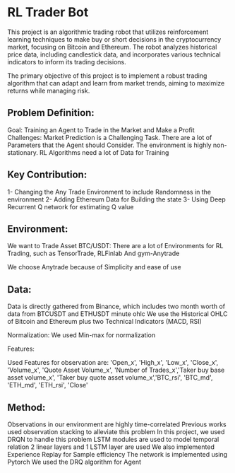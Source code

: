 
# RL Trader Bot

This project is an algorithmic trading robot that utilizes reinforcement learning techniques to make buy or short decisions in the cryptocurrency market, focusing on Bitcoin and Ethereum. The robot analyzes historical price data, including candlestick data, and incorporates various technical indicators to inform its trading decisions.

The primary objective of this project is to implement a robust trading algorithm that can adapt and learn from market trends, aiming to maximize returns while managing risk.



## Problem Definition:
Goal: Training an Agent to Trade in the Market and Make a Profit
Challenges: Market Prediction is a Challenging Task. There are a lot of Parameters that the Agent should Consider. The environment is highly non-stationary. RL Algorithms need a lot of Data for Training
## Key Contribution:
1- Changing the Any Trade Environment to include Randomness in the environment
2- Adding Ethereum Data for Building the state
3- Using Deep Recurrent Q network for estimating Q value
## Environment:
We want to Trade Asset BTC/USDT:
There are a lot of Environments for RL Trading, such as TensorTrade, RLFinlab
And gym-Anytrade

We choose Anytrade because of
Simplicity and ease of use
## Data:
Data is directly gathered from Binance, which includes two month worth of data from BTCUSDT and ETHUSDT minute ohlc
We use the Historical OHLC of Bitcoin and Ethereum plus two Technical Indicators (MACD, RSI)

Normalization:
We used Min-max for normalization

Features:

Used Features for observation are: 'Open_x', 'High_x', 'Low_x', 'Close_x', 'Volume_x',
       'Quote Asset Volume_x', 'Number of Trades_x','Taker buy base asset volume_x', 'Taker buy quote asset volume_x','BTC_rsi', 'BTC_md', 'ETH_md', 'ETH_rsi',  'Close'


## Method:

Observations in our environment are highly time-correlated
Previous works used observation stacking to alleviate this problem
In this project, we used DRQN to handle this problem
LSTM modules are used to model temporal relation
2 linear layers and 1 LSTM layer are used
We also implemented Experience Replay for Sample efficiency 
The network is implemented using Pytorch
We used the DRQ algorithm for Agent

